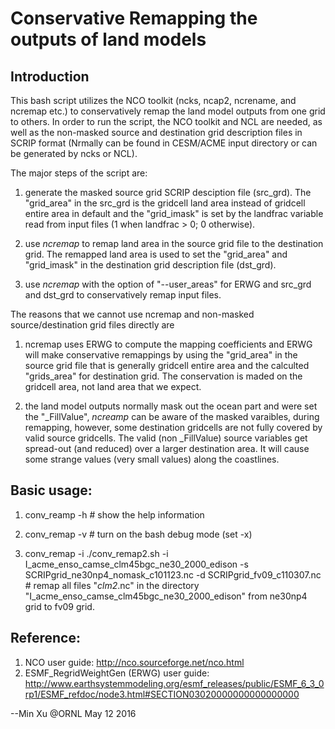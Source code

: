 # Conservative Remapping the outputs of land models

## Introduction

This bash script utilizes the NCO toolkit (ncks, ncap2, ncrename, and ncremap etc.) to conservatively remap the land model outputs 
from one grid to others. In order to run the script, the NCO toolkit and NCL are needed, as well as the non-masked source and destination 
grid description files in SCRIP format (Nrmally can be found in CESM/ACME input directory or can be generated by ncks or NCL).

The major steps of the script are:

1. generate the masked source grid SCRIP desciption file (src_grd). The "grid_area" in the src_grd is the gridcell land area instead of 
gridcell entire area in default and the "grid_imask" is set by the landfrac variable read from input files (1 when landfrac > 0; 0 otherwise).  

2. use *ncremap* to remap land area in the source grid file to the destination grid. The remapped land area is used to set the "grid_area" and 
"grid_imask" in the destination grid description file (dst_grd).

3. use *ncremap* with the option of "--user_areas" for ERWG and src_grd and dst_grd to conservatively remap input files.


The reasons that we cannot use ncremap and non-masked source/destination grid files directly are

1. ncremap uses ERWG to compute the mapping coefficients and ERWG will make conservative remappings by using the "grid_area" in the source grid file
that is generally gridcell entire area and the calculted "grids_area" for destination grid. The conservation is maded on the gridcell area, not land 
area that we expect.

2. the land model outputs normally mask out the ocean part and were set the "\_FillValue", *ncreamp* can be aware of the masked varaibles, during 
remapping, however, some destination gridcells are not fully covered by valid source gridcells. The valid (non \_FillValue) source variables get 
spread-out (and reduced) over a larger destination area. It will cause some strange values (very small values) along the coastlines.


## Basic usage:

1. conv_reamp -h  # show the help information

2. conv_remap -v  # turn on the bash debug mode (set -x)

3. conv_remap -i ./conv_remap2.sh -i I_acme_enso_camse_clm45bgc_ne30_2000_edison 
                     -s SCRIPgrid_ne30np4_nomask_c101123.nc -d SCRIPgrid_fv09_c110307.nc # remap all files "*clm2*.nc" in the
                     directory "I_acme_enso_camse_clm45bgc_ne30_2000_edison" from ne30np4 grid to fv09 grid.

## Reference:

1. NCO user guide: http://nco.sourceforge.net/nco.html
2. ESMF_RegridWeightGen (ERWG) user guide: http://www.earthsystemmodeling.org/esmf_releases/public/ESMF_6_3_0rp1/ESMF_refdoc/node3.html#SECTION03020000000000000000

--Min Xu @ORNL May 12 2016

